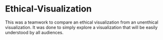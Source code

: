 # Ethical-Visualization
This was a teamwork to compare an ethical visualization from an unenthical visualization. It was done to simply explore a visualization that will be easily understood by all audiences. 
